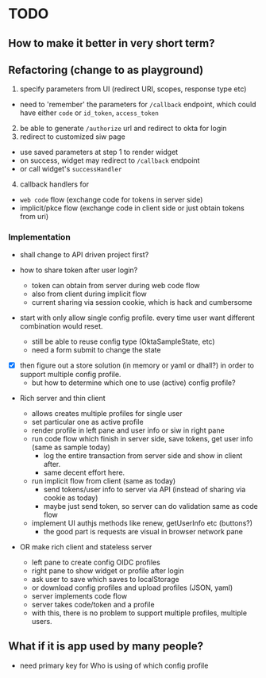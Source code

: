# TODO

## How to make it better in very short term?


## Refactoring (change to as playground)

1. specify parameters from UI (redirect URI, scopes, response type etc)
  - need to 'remember' the parameters for `/callback` endpoint,
    which could have either `code` or `id_token`, `access_token`
2. be able to generate `/authorize` url and redirect to okta for login
3. redirect to customized siw page
  - use saved parameters at step 1 to render widget
  - on success, widget may redirect to `/callback` endpoint
  - or call widget's `successHandler`
4. callback handlers for
  - `web code` flow (exchange code for tokens in server side)
  - implicit/pkce flow (exchange code in client side or just obtain tokens from uri)

### Implementation

- shall change to API driven project first?

- how to share token after user login?
  - token can obtain from server during web code flow
  - also from client during implicit flow
  - current sharing via session cookie, which is hack and cumbersome

- start with only allow single config profile. every time user want different combination would reset.
  - still be able to reuse config type (OktaSampleState, etc)
  - need a form submit to change the state

- [X] then figure out a store solution (in memory or yaml or dhall?) in order to support multiple config profile.
  - but how to determine which one to use (active) config profile?

- Rich server and thin client
  - allows creates multiple profiles for single user
  - set particular one as active profile
  - render profile in left pane and user info or siw in right pane
  - run code flow which finish in server side, save tokens, get user info (same as sample today)
    - log the entire transaction from server side and show in client after.
    - same decent effort here.
  - run implicit flow from client (same as today)
    - send tokens/user info to server via API (instead of sharing via cookie as today)
    - maybe just send token, so server can do validation same as code flow
  - implement UI authjs methods like renew, getUserInfo etc (buttons?)
    - the good part is requests are visual in browser network pane

- OR make rich client and stateless server
  - left pane to create config OIDC profiles
  - right pane to show widget or profile after login
  - ask user to save which saves to localStorage
  - or download config profiles and upload profiles (JSON, yaml)
  - server implements code flow
  - server takes code/token and a profile
  - with this, there is no problem to support multiple profiles, multiple users.

## What if it is app used by many people?

- need primary key for Who is using of which config profile
